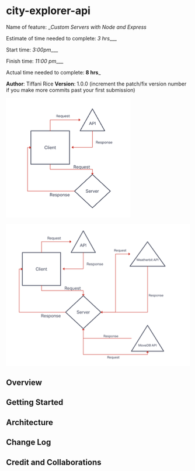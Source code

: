 # city-explorer-api

Name of feature: __Custom Servers with Node and Express_

Estimate of time needed to complete: _3 hrs____

Start time: _3:00pm____

Finish time: _11:00 pm____

Actual time needed to complete: __8 hrs___

**Author**: Tiffani Rice
**Version**: 1.0.0 (increment the patch/fix version number if you make more commits past your first submission)

![Lab07 Whiteboard](./WRRC_Lab07.png)

![Lab08 Whiteboard](./WRRC_Lab08.png)


## Overview
<!-- Provide a high level overview of what this application is and why you are building it, beyond the fact that it's an assignment for this class. (i.e. What's your problem domain?) -->

## Getting Started
<!-- What are the steps that a user must take in order to build this app on their own machine and get it running? -->

## Architecture
<!-- Provide a detailed description of the application design. What technologies (languages, libraries, etc) you're using, and any other relevant design information. -->

## Change Log
<!-- Use this area to document the iterative changes made to your application as each feature is successfully implemented. Use time stamps. Here's an example:

01-01-2001 4:59pm - Application now has a fully-functional express server, with a GET route for the location resource. -->

## Credit and Collaborations
<!-- Give credit (and a link) to other people or resources that helped you build this application. -->
